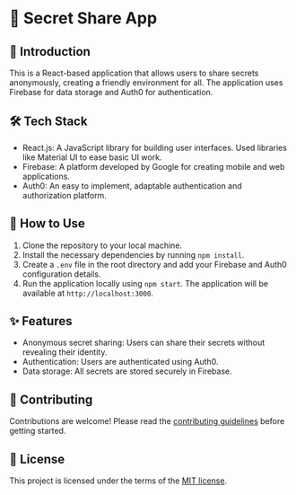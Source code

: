 # 🤫 Secret Share App

## 📖 Introduction

This is a React-based application that allows users to share secrets anonymously, creating a friendly environment for all. The application uses Firebase for data storage and Auth0 for authentication.

## 🛠️ Tech Stack

- React.js: A JavaScript library for building user interfaces. Used libraries like Material UI to ease basic UI work.
- Firebase: A platform developed by Google for creating mobile and web applications.
- Auth0: An easy to implement, adaptable authentication and authorization platform.

## 🚀 How to Use

1. Clone the repository to your local machine.
2. Install the necessary dependencies by running `npm install`.
3. Create a `.env` file in the root directory and add your Firebase and Auth0 configuration details.
4. Run the application locally using `npm start`. The application will be available at `http://localhost:3000`.

## ✨ Features

- Anonymous secret sharing: Users can share their secrets without revealing their identity.
- Authentication: Users are authenticated using Auth0.
- Data storage: All secrets are stored securely in Firebase.

## 🤝 Contributing

Contributions are welcome! Please read the [contributing guidelines](link-to-your-contributing-guidelines) before getting started.

## 📜 License

This project is licensed under the terms of the [MIT license](link-to-your-license).
